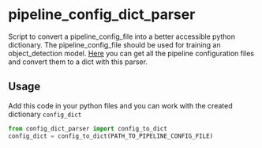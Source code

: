 # pipeline_config_dict_parser
Script to convert a pipeline_config_file into a better accessible python dictionary.
The pipeline_config_file should be used for training an object_detection model. [Here](https://github.com/tensorflow/models/tree/master/research/object_detection/samples/configs) you can get all the pipeline configuration files and convert them to a dict with this parser.

## Usage
Add this code in your python files and you can work with the created dictionary `config_dict`

```py
from config_dict_parser import config_to_dict
config_dict = config_to_dict(PATH_TO_PIPELINE_CONFIG_FILE)
```
